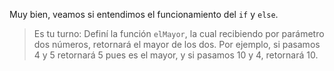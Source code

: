 Muy bien, veamos si entendimos el funcionamiento del `if` y `else`. 

> Es tu turno:
Definí la función `elMayor`, la cual recibiendo por parámetro dos números, retornará el mayor de los dos. 
Por ejemplo, si pasamos 4 y 5 retornará 5 pues es el mayor, y si pasamos 10 y 4, retornará 10.

